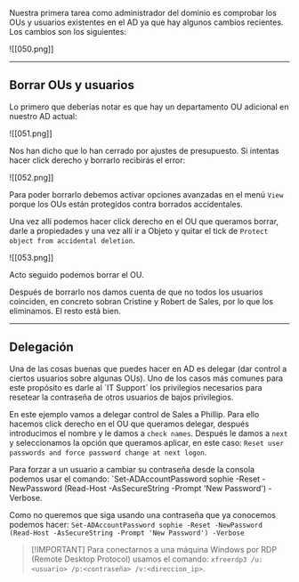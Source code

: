 Nuestra primera tarea como administrador del dominio es comprobar los OUs y usuarios existentes en el AD ya que hay algunos cambios recientes. Los cambios son los siguientes:

![[050.png]]

---------------
<h2>Borrar OUs y usuarios</h2>
Lo primero que deberías notar es que hay un departamento OU adicional en nuestro AD actual:

![[051.png]]

Nos han dicho que lo han cerrado por ajustes de presupuesto. Si intentas hacer click derecho y borrarlo recibirás el error:

![[052.png]]

Para poder borrarlo debemos activar opciones avanzadas en el menú `View` porque los OUs están protegidos contra borrados accidentales.

Una vez allí podemos hacer click derecho en el OU que queramos borrar, darle a propiedades y una vez allí ir a Objeto y quitar el tick de `Protect object from accidental deletion`.

![[053.png]]

Acto seguido podemos borrar el OU.

Después de borrarlo nos damos cuenta de que no todos los usuarios coinciden, en concreto sobran Cristine y Robert de Sales, por lo que los eliminamos. El resto está bien.

-------------------
<h2>Delegación</h2>
Una de las cosas buenas que puedes hacer en AD es delegar (dar control a ciertos usuarios sobre algunas OUs). Uno de los casos más comunes para este propósito es darle al `IT Support` los privilegios necesarios para resetear la contraseña de otros usuarios de bajos privilegios.

En este ejemplo vamos a delegar control de Sales a Phillip. Para ello hacemos click derecho en el OU que queramos delegar, después introducimos el nombre y le damos a `check names`. Después le damos a `next` y seleccionamos la opción que queramos aplicar, en este caso: `Reset user passwords and force password change at next logon`.

Para forzar a un usuario a cambiar su contraseña desde la consola podemos usar el comando: `Set-ADAccountPassword sophie -Reset -NewPassword (Read-Host -AsSecureString -Prompt 'New Password') -Verbose.

Como no queremos que siga usando una contraseña que ya conocemos podemos hacer: `Set-ADAccountPassword sophie -Reset -NewPassword (Read-Host -AsSecureString -Prompt 'New Password') -Verbose`


>[!IMPORTANT] Para conectarnos a una máquina Windows por RDP (Remote Desktop Protocol) usamos el comando: `xfreerdp3 /u:<usuario> /p:<contraseña> /v:<direccion_ip>`.

